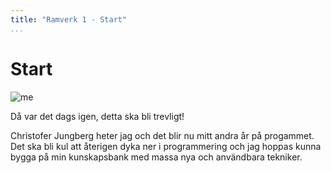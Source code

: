 ```yaml
---
title: "Ramverk 1 - Start"
...
```

Start
=========================

<img src="img/me.JPG" class="left" alt="me">

Då var det dags igen, detta ska bli trevligt!

Christofer Jungberg heter jag och det blir nu mitt andra år på progammet. Det ska bli kul att återigen dyka ner i programmering och jag hoppas kunna bygga på min kunskapsbank med massa nya och användbara tekniker.
